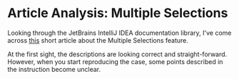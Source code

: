 # Article Analysis: Multiple Selections

Looking through the JetBrains IntelliJ IDEA documentation library, I've come across [this](https://www.jetbrains.com/help/idea/pro-tips.html#multiple-selections) short article about the Multiple Selections feature.

At the first sight, the descriptions are looking correct and straight-forward. However, when you start reproducing the case, some points described in the instruction become unclear.
